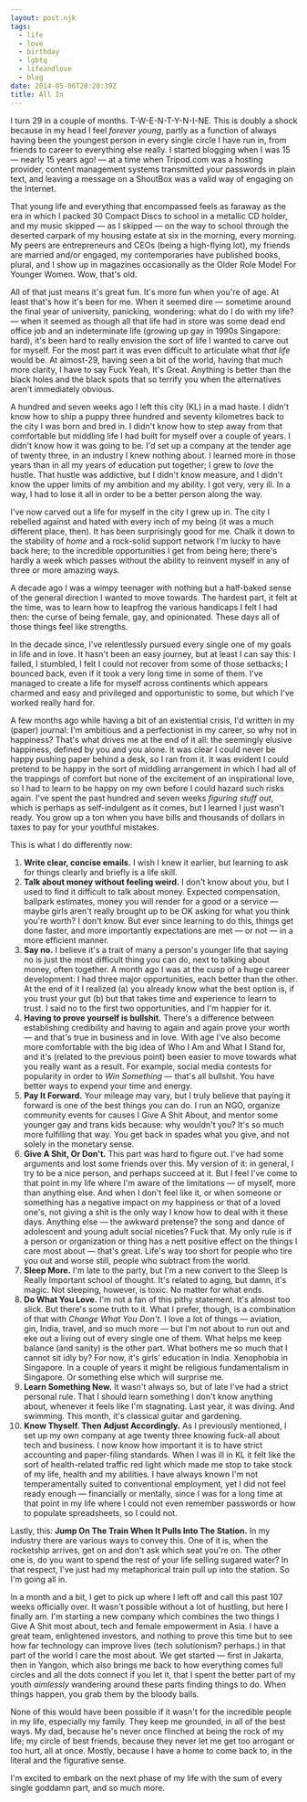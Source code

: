 ```yaml
---
layout: post.njk
tags:
  - life
  - love
  - birthday
  - lgbtq
  - lifeandlove
  - blog
date: 2014-05-06T20:20:39Z
title: All In
---
```


I turn 29 in a couple of months. T-W-E-N-T-Y-N-I-NE. This is doubly a shock because in my head I feel _forever young_, partly as a function of always having been the youngest person in every single circle I have run in, from friends to career to everything else really. I started blogging when I was 15 — nearly 15 years ago! — at a time when Tripod.com was a hosting provider, content management systems transmitted your passwords in plain text, and leaving a message on a ShoutBox was a valid way of engaging on the Internet.

That young life and everything that encompassed feels as faraway as the era in which I packed 30 Compact Discs to school in a metallic CD holder, and my music skipped — as I skipped — on the way to school through the deserted carpark of my housing estate at six in the morning, every morning. My peers are entrepreneurs and CEOs (being a high-flying lot), my friends are married and/or engaged, my contemporaries have published books, plural, and I show up in magazines occasionally as the Older Role Model For Younger Women. Wow, that's old.

All of that just means it's great fun. It's more fun when you're of age. At least that's how it's been for me. When it seemed dire — sometime around the final year of university, panicking, wondering: what do I do with my life? — when it seemed as though all that life had in store was some dead end office job and an indeterminate life (growing up gay in 1990s Singapore: hard), it's been hard to really envision the sort of life I wanted to carve out for myself. For the most part it was even difficult to articulate what _that life_ would be. At almost-29, having seen a bit of the world, having that much more clarity, I have to say Fuck Yeah, It's Great. Anything is better than the black holes and the black spots that so terrify you when the alternatives aren't immediately obvious.

A hundred and seven weeks ago I left this city (KL) in a mad haste. I didn't know how to ship a puppy three hundred and seventy kilometres back to the city I was born and bred in. I didn't know how to step away from that comfortable but middling life I had built for myself over a couple of years. I didn't know how it was going to be. I'd set up a company at the tender age of twenty three, in an industry I knew nothing about. I learned more in those years than in all my years of education put together; I grew to _love_ the hustle. That hustle was addictive, but I didn't know measure, and I didn't know the upper limits of my ambition and my ability. I got very, very ill. In a way, I had to lose it all in order to be a better person along the way.

I've now carved out a life for myself in the city I grew up in. The city I rebelled against and hated with every inch of my being (it was a much different place, then). It has been surprisingly good for me. Chalk it down to the stability of *home* and a rock-solid support network I'm lucky to have back here; to the incredible opportunities I get from being here; there's hardly a week which passes without the ability to reinvent myself in any of three or more amazing ways.

A decade ago I was a wimpy teenager with nothing but a half-baked sense of the general direction I wanted to move towards. The hardest part, it felt at the time, was to learn how to leapfrog the various handicaps I felt I had then: the curse of being female, gay, and opinionated. These days all of those things feel like strengths.

In the decade since, I've relentlessly pursued every single one of my goals in life and in love. It hasn't been an easy journey, but at least I can say this: I failed, I stumbled, I felt I could not recover from some of those setbacks; I bounced back, even if it took a very long time in some of them. I've managed to create a life for myself across continents which appears charmed and easy and privileged and opportunistic to some, but which I've worked really hard for.

A few months ago while having a bit of an existential crisis, I'd written in my (paper) journal: I'm ambitious and a perfectionist in my career, so why not in happiness? That's what drives me at the end of it all: the seemingly elusive happiness, defined by you and you alone. It was clear I could never be happy pushing paper behind a desk, so I ran from it. It was evident I could pretend to be happy in the sort of middling arrangement in which I had all of the trappings of comfort but none of the excitement of an inspirational love, so I had to learn to be happy on my own before I could hazard such risks again. I've spent the past hundred and seven weeks *figuring stuff out*, which is perhaps as self-indulgent as it comes, but I learned I just wasn't ready. You grow up a ton when you have bills and thousands of dollars in taxes to pay for your youthful mistakes.

This is what I do differently now:

1. **Write clear, concise emails.** I wish I knew it earlier, but learning to ask for things clearly and briefly is a life skill.
2. **Talk about money without feeling weird.** I don't know about you, but I used to find it difficult to talk about money. Expected compensation, ballpark estimates, money you will render for a good or a service — maybe girls aren't really brought up to be OK asking for what you think you're worth? I don't know. But ever since learning to do this, things get done faster, and more importantly expectations are met — or not — in a more efficient manner.
3. **Say no.** I believe it's a trait of many a person's younger life that saying no is just the most difficult thing you can do, next to talking about money, often together. A month ago I was at the cusp of a huge career development: I had three major opportunities, each better than the other. At the end of it I realized (a) you already know what the best option is, if you trust your gut (b) but that takes time and experience to learn to trust. I said no to the first two opportunities, and I'm happier for it.
4. **Having to prove yourself is bullshit.** There's a difference between establishing credibility and having to again and again prove your worth — and that's true in business and in love. With age I've also become more comfortable with the big idea of Who I Am and What I Stand for, and it's (related to the previous point) been easier to move towards what you really want as a result. For example, social media contests for popularity in order to *Win Something* — that's all bullshit. You have better ways to expend your time and energy.
5. **Pay It Forward.** Your mileage may vary, but I truly believe that paying it forward is one of the best things you can do. I run an NGO, organize community events for causes I Give A Shit About, and mentor some younger gay and trans kids because: why wouldn't you? It's so much more fulfilling that way. You get back in spades what you give, and not solely in the monetary sense.
6. **Give A Shit, Or Don't.** This part was hard to figure out. I've had some arguments and lost some friends over this. My version of it: in general, I try to be a nice person, and perhaps succeed at it. But I feel I've come to that point in my life where I'm aware of the limitations — of myself, more than anything else. And when I don't feel like it, or when someone or something has a negative impact on my happiness or that of a loved one's, not giving a shit is the only way I know how to deal with it these days. Anything else — the awkward pretense? the song and dance of adolescent and young adult social niceties? Fuck that. My only rule is if a person or organization or thing has a nett positive effect on the things I care most about — that's great. Life's way too short for people who tire you out and worse still, people who subtract from the world.
7. **Sleep More.** I'm late to the party, but I'm a new convert to the Sleep Is Really Important school of thought. It's related to aging, but damn, it's magic. Not sleeping, however, is toxic. No matter for what ends.
8. **Do What You Love.** I'm not a fan of this pithy statement. It's almost too slick. But there's some truth to it. What I prefer, though, is a combination of that with *Change What You Don't*. I love a lot of things — aviation, gin, India, travel, and so much more — but I'm not about to run out and eke out a living out of every single one of them. What helps me keep balance (and sanity) is the other part. What bothers me so much that I cannot sit idly by? For now, it's girls' education in India. Xenophobia in Singapore. In a couple of years it might be religious fundamentalism in Singapore. Or something else which will surprise me.
9. **Learn Something New.** It wasn't always so, but of late I've had a strict personal rule. That I should learn something I don't know anything about, whenever it feels like I'm stagnating. Last year, it was diving. And swimming. This month, it's classical guitar and gardening.
10. **Know Thyself. Then Adjust Accordingly.** As I previously mentioned, I set up my own company at age twenty three knowing fuck-all about tech and business. I now know how important it is to have strict accounting and paper-filing standards. When I was ill in KL it felt like the sort of health-related traffic red light which made me stop to take stock of my life, health and my abilities. I have always known I'm not temperamentally suited to conventional employment, yet I did not feel ready enough — financially or mentally, since I was for a long time at that point in my life where I could not even remember passwords or how to populate spreadsheets, so I could not.

Lastly, this: **Jump On The Train When It Pulls Into The Station.** In my industry there are various ways to convey this. One of it is, when the rocketship arrives, get on and don't ask which seat you're on. The other one is, do you want to spend the rest of your life selling sugared water? In that respect, I've just had my metaphorical train pull up into the station. So I'm going all in.

In a month and a bit, I get to pick up where I left off and call this past 107 weeks officially over. It wasn't possible without a lot of hustling, but here I finally am. I'm starting a new company which combines the two things I Give A Shit most about, tech and female empowerment in Asia. I have a great team, enlightened investors, and nothing to prove this time but to see how far technology can improve lives (tech solutionism? perhaps.) in that part of the world I care the most about. We get started — first in Jakarta, then in Yangon, which also brings me back to how everything comes full circles and all the dots connect if you let it, that I spent the better part of my youth *aimlessly* wandering around these parts finding things to do. When things happen, you grab them by the bloody balls.

None of this would have been possible if it wasn't for the incredible people in my life, especially my family. They keep me grounded, in all of the best ways. My dad, because he's never once flinched at being the rock of my life; my circle of best friends, because they never let me get too arrogant or too hurt, all at once. Mostly, because I have a home to come back to, in the literal and the figurative sense.

I'm excited to embark on the next phase of my life with the sum of every single goddamn part, and so much more.
